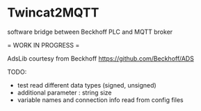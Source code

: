 # Twincat2MQTT
software bridge between Beckhoff PLC and MQTT broker

= WORK IN PROGRESS =

AdsLib courtesy from Beckhoff https://github.com/Beckhoff/ADS 

TODO:
 - test read different data types (signed, unsigned)
 - additional parameter : string size
 - variable names and connection info read from config files

